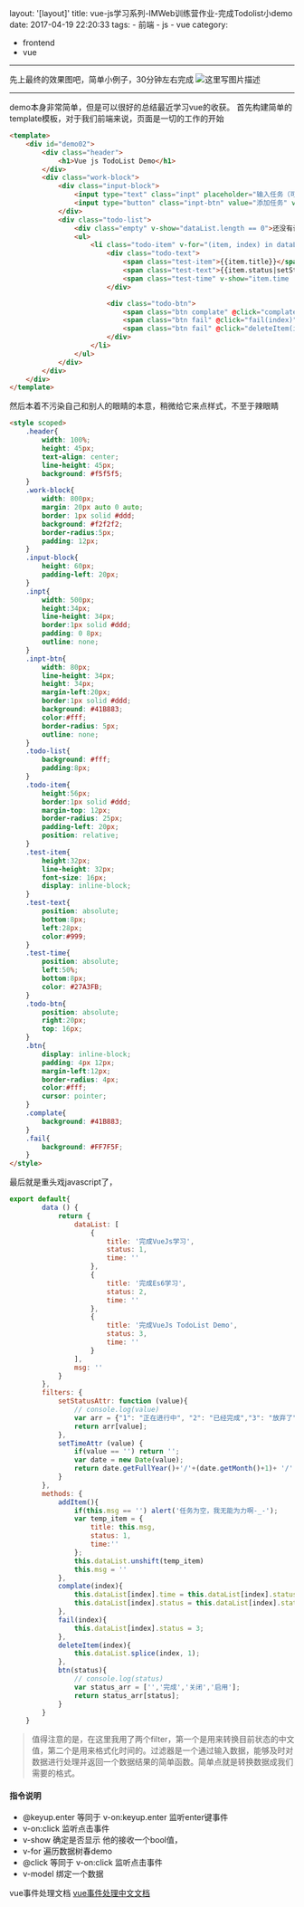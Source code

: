 layout: '[layout]'
title: vue-js学习系列-IMWeb训练营作业-完成Todolist小demo
date: 2017-04-19 22:20:33
tags:
	- 前端
	- js
	- vue
category:
 - frontend
 - vue
---

先上最终的效果图吧，简单小例子，30分钟左右完成
![这里写图片描述](http://img.blog.csdn.net/20170419205645612?watermark/2/text/aHR0cDovL2Jsb2cuY3Nkbi5uZXQvdTAxMjQwOTg0OA==/font/5a6L5L2T/fontsize/400/fill/I0JBQkFCMA==/dissolve/70/gravity/SouthEast)

<!-- more -->
---
demo本身非常简单，但是可以很好的总结最近学习vue的收获。
首先构建简单的template模板，对于我们前端来说，页面是一切的工作的开始
```html
<template>
	<div id="demo02">
		<div class="header">
			<h1>Vue js TodoList Demo</h1>
		</div>
		<div class="work-block">
			<div class="input-block">
				<input type="text" class="inpt" placeholder="输入任务（可以直接回车或者点击按钮）" v-model="msg" @keyup.enter="addItem"/>
				<input type="button" class="inpt-btn" value="添加任务" v-on:click="addItem"/>
			</div>
			<div class="todo-list">
				<div class="empty" v-show="dataList.length == 0">还没有计划，赶快添加吧！</div>
				<ul>
					<li class="todo-item" v-for="(item, index) in dataList">
						<div class="todo-text">
							<span class="test-item">{{item.title}}</span>
							<span class="test-text">{{item.status|setStatusAttr}}</span>
							<span class="test-time" v-show="item.time != ''">完成时间:{{item.time|setTimeAttr}}</span>
						</div>

						<div class="todo-btn">
							<span class="btn complate" @click="complate(index)">{{btn(item.status)}}</span>
							<span class="btn fail" @click="fail(index)">放弃</span>
							<span class="btn fail" @click="deleteItem(index)">删除</span>
						</div>
					</li>
				</ul>
			</div>
		</div>
	</div>
</template>
```
然后本着不污染自己和别人的眼睛的本意，稍微给它来点样式，不至于辣眼睛
```html
<style scoped>
	.header{
		width: 100%;
		height: 45px;
		text-align: center;
		line-height: 45px;
		background: #f5f5f5;
	}
	.work-block{
		width: 800px;
		margin: 20px auto 0 auto;
		border: 1px solid #ddd;
		background: #f2f2f2;
		border-radius:5px;
		padding: 12px;
	}
	.input-block{
		height: 60px;
		padding-left: 20px;
	}
	.inpt{
		width: 500px;
		height:34px;
		line-height: 34px;
		border:1px solid #ddd;
		padding: 0 8px;
		outline: none;
	}
	.inpt-btn{
		width: 80px;
		line-height: 34px;
		height: 34px;
		margin-left:20px;
		border:1px solid #ddd;
		background: #41B883;
		color:#fff;
		border-radius: 5px;
		outline: none;
	}
	.todo-list{
		background: #fff;
		padding:8px;
	}
	.todo-item{
		height:56px;
		border:1px solid #ddd;
		margin-top: 12px;
		border-radius: 25px;
		padding-left: 20px; 
		position: relative;
	}
	.test-item{
		height:32px;
		line-height: 32px;
		font-size: 16px; 
		display: inline-block;
	}
	.test-text{
		position: absolute;
		bottom:8px;
		left:28px;
		color:#999;
	}
	.test-time{
		position: absolute;
		left:50%;
		bottom:8px;
		color: #27A3FB;
	}
	.todo-btn{
		position: absolute;
		right:20px;
		top: 16px;
	}
	.btn{
		display: inline-block;
		padding: 4px 12px;
		margin-left:12px;
		border-radius: 4px;
		color:#fff;
		cursor: pointer;
	}
	.complate{
		background: #41B883;
	}
	.fail{
		background: #FF7F5F;
	}
</style>
```
最后就是重头戏javascript了，
```javascript
export default{
		data () {
			return {
				dataList: [
					{
						title: '完成VueJs学习',
						status: 1,
						time: ''
					},
					{
						title: '完成Es6学习',
						status: 2,
						time: ''
					},
					{
						title: '完成VueJs TodoList Demo',
						status: 3,
						time: ''
					}
				],
				msg: ''
			}
		},
		filters: {
			setStatusAttr: function (value){
				// console.log(value)
				var arr = {"1": "正在进行中", "2": "已经完成","3": "放弃了"};
				return arr[value];
			},
			setTimeAttr (value) {
				if(value == '') return '';
				var date = new Date(value);
				return date.getFullYear()+'/'+(date.getMonth()+1)+ '/' + date.getDate()+' '+ date.getHours() + ":" + date.getMinutes() + ':' + date.getSeconds();
			}
		},
		methods: {
			addItem(){
				if(this.msg == '') alert('任务为空，我无能为力啊-_-');
				var temp_item = {
					title: this.msg,
					status: 1,
					time:''
				};
				this.dataList.unshift(temp_item)
				this.msg = ''
			},
			complate(index){
				this.dataList[index].time = this.dataList[index].status == 1 ? new Date().getTime() : '';
				this.dataList[index].status = this.dataList[index].status == 3 ? 1 : 2;
			},
			fail(index){
				this.dataList[index].status = 3;
			},
			deleteItem(index){
				this.dataList.splice(index, 1);
			},
			btn(status){
				// console.log(status)
				var status_arr = ['','完成','关闭','启用'];
				return status_arr[status];
			}
		}
	}
```
>值得注意的是，在这里我用了两个filter，第一个是用来转换目前状态的中文值，第二个是用来格式化时间的。过滤器是一个通过输入数据，能够及时对数据进行处理并返回一个数据结果的简单函数。简单点就是转换数据成我们需要的格式。

#### 指令说明

 - @keyup.enter 	等同于 v-on:keyup.enter 监听enter键事件
 - v-on:click 			监听点击事件
 - v-show 				确定是否显示 他的接收一个bool值，
 - v-for 					遍历数据树春demo
 - @click 				等同于 v-on:click 监听点击事件
 - v-model 				绑定一个数据

vue事件处理文档 [vue事件处理中文文档](http://cn.vuejs.org/v2/guide/events.html)
